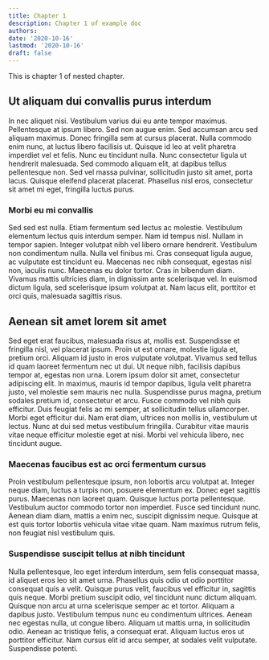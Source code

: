 ```yaml
---
title: Chapter 1
description: Chapter 1 of example doc
authors:
date: '2020-10-16'
lastmod: '2020-10-16'
draft: false
---
```


This is chapter 1 of nested chapter.

<!--more-->

## Ut aliquam dui convallis purus interdum

In nec aliquet nisi. Vestibulum varius dui eu ante tempor maximus. Pellentesque at ipsum libero. Sed non augue enim. Sed accumsan arcu sed aliquam maximus. Donec fringilla sem at cursus placerat. Nulla commodo enim nunc, at luctus libero facilisis ut. Quisque id leo at velit pharetra imperdiet vel et felis. Nunc eu tincidunt nulla. Nunc consectetur ligula ut hendrerit malesuada. Sed commodo aliquam elit, at dapibus tellus pellentesque non. Sed vel massa pulvinar, sollicitudin justo sit amet, porta lacus. Quisque eleifend placerat placerat. Phasellus nisl eros, consectetur sit amet mi eget, fringilla luctus purus.

### Morbi eu mi convallis

Sed sed est nulla. Etiam fermentum sed lectus ac molestie. Vestibulum elementum lectus quis interdum semper. Nam id tempus nisl. Nullam in tempor sapien. Integer volutpat nibh vel libero ornare hendrerit. Vestibulum non condimentum nulla. Nulla vel finibus mi. Cras consequat ligula augue, ac vulputate est tincidunt eu. Maecenas nec nibh consequat, egestas nisl non, iaculis nunc. Maecenas eu dolor tortor. Cras in bibendum diam. Vivamus mattis ultricies diam, in dignissim ante scelerisque vel. In euismod dictum ligula, sed scelerisque ipsum volutpat at. Nam lacus elit, porttitor et orci quis, malesuada sagittis risus.

## Aenean sit amet lorem sit amet

Sed eget erat faucibus, malesuada risus at, mollis est. Suspendisse et fringilla nisl, vel placerat ipsum. Proin ut est ornare, molestie ligula et, pretium orci. Aliquam id justo in eros vulputate volutpat. Vivamus sed tellus id quam laoreet fermentum nec ut dui. Ut neque nibh, facilisis dapibus tempor at, egestas non urna. Lorem ipsum dolor sit amet, consectetur adipiscing elit. In maximus, mauris id tempor dapibus, ligula velit pharetra justo, vel molestie sem mauris nec nulla. Suspendisse purus magna, pretium sodales pretium id, consectetur et arcu. Fusce commodo vel nibh quis efficitur. Duis feugiat felis ac mi semper, at sollicitudin tellus ullamcorper. Morbi eget efficitur dui. Nam erat diam, ultrices non mollis in, vestibulum ut lectus. Nunc at dui sed metus vestibulum fringilla. Curabitur vitae mauris vitae neque efficitur molestie eget at nisi. Morbi vel vehicula libero, nec tincidunt augue.

### Maecenas faucibus est ac orci fermentum cursus

Proin vestibulum pellentesque ipsum, non lobortis arcu volutpat at. Integer neque diam, luctus a turpis non, posuere elementum ex. Donec eget sagittis purus. Maecenas non laoreet quam. Quisque luctus porta pellentesque. Vestibulum auctor commodo tortor non imperdiet. Fusce sed tincidunt nunc. Aenean diam diam, mattis a enim nec, suscipit dignissim neque. Quisque at est quis tortor lobortis vehicula vitae vitae quam. Nam maximus rutrum felis, non feugiat nisl vestibulum quis.

### Suspendisse suscipit tellus at nibh tincidunt

Nulla pellentesque, leo eget interdum interdum, sem felis consequat massa, id aliquet eros leo sit amet urna. Phasellus quis odio ut odio porttitor consequat quis a velit. Quisque purus velit, faucibus vel efficitur in, sagittis quis neque. Morbi pretium suscipit odio, vel tincidunt nunc dictum aliquam. Quisque non arcu at urna scelerisque semper ac et tortor. Aliquam a dapibus justo. Vestibulum tempus nunc eu condimentum ultrices. Aenean nec egestas nulla, ut congue libero. Aliquam ut mattis urna, in sollicitudin odio. Aenean ac tristique felis, a consequat erat. Aliquam luctus eros ut porttitor efficitur. Nam cursus elit id arcu semper, at sodales velit vulputate. Suspendisse potenti.
